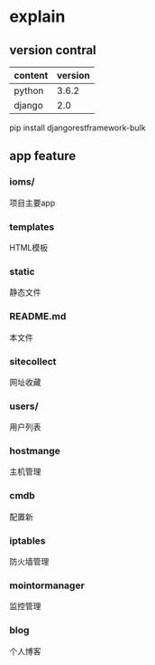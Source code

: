 # explain

## version contral

content | version
--| --
python | 3.6.2
django | 2.0

pip install djangorestframework-bulk


## app feature
### ioms/
项目主要app

### templates
HTML模板

### static
静态文件

### README.md
本文件

### sitecollect
网址收藏

### users/
用户列表

### hostmange
主机管理

### cmdb
配置新

### iptables
防火墙管理

### mointormanager
监控管理

### blog
个人博客








